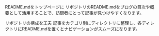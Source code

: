 README.mdをトップページに
リポジトリのREADME.mdをブログの目次や概要として活用することで、訪問者にとって記事が見つけやすくなります。

リポジトリの構成を工夫
記事をカテゴリ別にディレクトリに整理し、各ディレクトリにREADME.mdを置くとナビゲーションがスムーズになります。